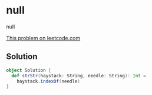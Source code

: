 # null

null

[This problem on leetcode.com](https://leetcode.com/problems/implement-strstr)

## Solution

```scala
object Solution {
  def strStr(haystack: String, needle: String): Int =
    haystack.indexOf(needle)
}
```
